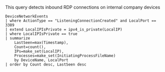 This query detects inbound RDP connections on internal company devices
```kusto
DeviceNetworkEvents
| where ActionType == "ListeningConnectionCreated" and LocalPort == 3389
| extend LocalIPIsPrivate = ipv4_is_private(LocalIP)
| where LocalIPIsPrivate == true
| summarize 
    LastSeen=max(Timestamp), 
    Count=count(), 
    IPs=make_set(LocalIP),
    Processes=make_set(InitiatingProcessFileName)
    by DeviceName, LocalPort
| order by Count desc, LastSeen desc
